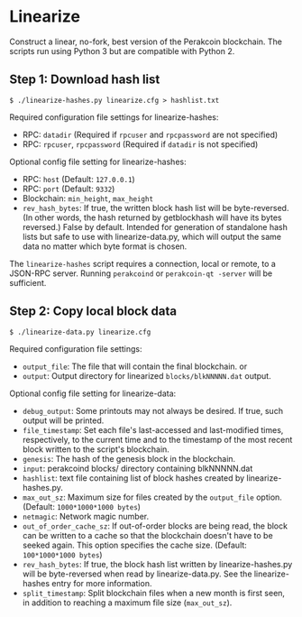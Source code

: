 # Linearize
Construct a linear, no-fork, best version of the Perakcoin blockchain. The scripts
run using Python 3 but are compatible with Python 2.

## Step 1: Download hash list

    $ ./linearize-hashes.py linearize.cfg > hashlist.txt

Required configuration file settings for linearize-hashes:
* RPC: `datadir` (Required if `rpcuser` and `rpcpassword` are not specified)
* RPC: `rpcuser`, `rpcpassword` (Required if `datadir` is not specified)

Optional config file setting for linearize-hashes:
* RPC: `host`  (Default: `127.0.0.1`)
* RPC: `port`  (Default: `9332`)
* Blockchain: `min_height`, `max_height`
* `rev_hash_bytes`: If true, the written block hash list will be
byte-reversed. (In other words, the hash returned by getblockhash will have its
bytes reversed.) False by default. Intended for generation of
standalone hash lists but safe to use with linearize-data.py, which will output
the same data no matter which byte format is chosen.

The `linearize-hashes` script requires a connection, local or remote, to a
JSON-RPC server. Running `perakcoind` or `perakcoin-qt -server` will be sufficient.

## Step 2: Copy local block data

    $ ./linearize-data.py linearize.cfg

Required configuration file settings:
* `output_file`: The file that will contain the final blockchain.
      or
* `output`: Output directory for linearized `blocks/blkNNNNN.dat` output.

Optional config file setting for linearize-data:
* `debug_output`: Some printouts may not always be desired. If true, such output
will be printed.
* `file_timestamp`: Set each file's last-accessed and last-modified times,
respectively, to the current time and to the timestamp of the most recent block
written to the script's blockchain.
* `genesis`: The hash of the genesis block in the blockchain.
* `input`: perakcoind blocks/ directory containing blkNNNNN.dat
* `hashlist`: text file containing list of block hashes created by
linearize-hashes.py.
* `max_out_sz`: Maximum size for files created by the `output_file` option.
(Default: `1000*1000*1000 bytes`)
* `netmagic`: Network magic number.
* `out_of_order_cache_sz`: If out-of-order blocks are being read, the block can
be written to a cache so that the blockchain doesn't have to be seeked again.
This option specifies the cache size. (Default: `100*1000*1000 bytes`)
* `rev_hash_bytes`: If true, the block hash list written by linearize-hashes.py
will be byte-reversed when read by linearize-data.py. See the linearize-hashes
entry for more information.
* `split_timestamp`: Split blockchain files when a new month is first seen, in
addition to reaching a maximum file size (`max_out_sz`).
